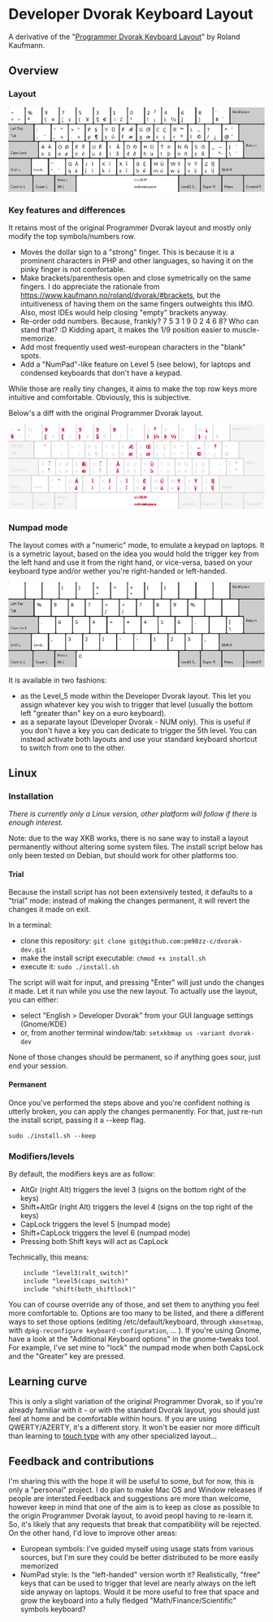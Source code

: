 # Developer Dvorak Keyboard Layout

A derivative of the "[Programmer Dvorak Keyboard Layout](https://www.kaufmann.no/roland/dvorak/)" by Roland Kaufmann.

## Overview

### Layout

![Developer Dvorak Keyboard Layout](dvorak-dev-layout.png)


### Key features and differences

It retains most of the original Programmer Dvorak layout and mostly only modify the top symbols/numbers row.

- Moves the dollar sign to a "strong" finger. This is because it is a prominent characters in PHP and other languages, so having it on the pinky finger is not comfortable.
- Make brackets/parenthesis open and close symetrically on the same fingers. I do appreciate the rationale from https://www.kaufmann.no/roland/dvorak/#brackets, but the intuitiveness of having them on the same fingers outweights this IMO. Also, most IDEs would help closing "empty" brackets anyway.
- Re-order odd numbers. Because, frankly? 7 5 3 1 9 0 2 4 6 8? Who can stand that? :D Kidding apart, it makes the 1/9 position easier to muscle-memorize.
- Add most frequently used west-european characters in the "blank" spots.
- Add a "NumPad"-like feature on Level 5 (see below), for laptops and condensed keyboards that don't have a keypad.

While those are really tiny changes, it aims to make the top row keys more intuitive and comfortable. Obviously, this is subjective.

Below's a diff with the original Programmer Dvorak layout.

![Developer Dvorak Keyboard Layout vs Programmer Dvorak Keyboard Layout](diff.png)

### Numpad mode

The layout comes with a "numeric" mode, to emulate a keypad on laptops. It is a symetric layout, based on the idea you would hold the trigger key from the left hand and use it from the right hand, or vice-versa, based on your keyboard type and/or wether you're right-handed or left-handed.

![Developer Dvorak Keyboard Layout NumPad](dvorak-num-dev-layout.png)

It is available in two fashions:
- as the Level_5 mode within the Developer Dvorak layout. This let you assign whatever key you wish to trigger that level (usually the bottom left "greater than" key on a euro keyboard).
- as a separate layout (Developer Dvorak - NUM only). This is useful if you don't have a key you can dedicate to trigger the 5th level. You can instead activate both layouts and use your standard keyboard shortcut to switch from one to the other.

## Linux

### Installation

*There is currently only a Linux version, other platform will follow if there is enough interest.*

Note: due to the way XKB works, there is no sane way to install a layout permanently without altering some system files. The install script below has only been tested on Debian, but should work for other platforms too.

#### Trial

Because the install script has not been extensively tested, it defaults to a "trial" mode: instead of making the changes permanent, it will revert the changes it made on exit.

In a terminal:
- clone this repository: `git clone git@github.com:pm98zz-c/dvorak-dev.git`
- make the install script executable: `chmod +x install.sh`
- execute it: `sudo ./install.sh`

The script will wait for input, and pressing "Enter" will just undo the changes it made. Let it run while you use the new layout.
To actually use the layout, you can either:
- select "English > Developer Dvorak" from your GUI language settings (Gnome/KDE)
- or, from another terminal window/tab: `setxkbmap us -variant dvorak-dev`

None of those changes should be permanent, so if anything goes sour, just end your session.

#### Permanent

Once you've performed the steps above and you're confident nothing is utterly broken, you can apply the changes permanently.
For that, just re-run the install script, passing it a --keep flag.

```
sudo ./install.sh --keep
```

### Modifiers/levels

By default, the modifiers keys are as follow:
- AltGr (right Alt) triggers the level 3 (signs on the bottom right of the keys)
- Shift+AltGr (right Alt) triggers the level 4 (signs on the top right of the keys)
- CapLock triggers the level 5 (numpad mode)
- Shift+CapLock triggers the level 6 (numpad mode)
- Pressing both Shift keys will act as CapLock

Technically, this means:

```
    include "level3(ralt_switch)"
    include "level5(caps_switch)"
    include "shift(both_shiftlock)"
```

You can of course override any of those, and set them to anything you feel more comfortable to. Options are too many to be listed, and there a different ways to set those options (editing /etc/default/keyboard, through `xkmsetmap`, with `dpkg-reconfigure keyboard-configuration`, ... ).
If you're using Gnome, have a look at the "Additional Keyboard options" in the gnome-tweaks tool. For example, I've set mine to "lock" the numpad mode when both CapsLock and the "Greater" key are pressed.

## Learning curve

This is only a slight variation of the original Programmer Dvorak, so if you're already familiar with it - or with the standard Dvorak layout, you should just feel at home and be comfortable within hours.
If you are using QWERTY/AZERTY, it's a different story. It won't be easier nor more difficult than learning to [touch type](https://en.wikipedia.org/wiki/Touch_typing) with any other specialized layout...

## Feedback and contributions

I'm sharing this with the hope it will be useful to some, but for now, this is only a "personal" project. I do plan to make Mac OS and Window releases if people are intersted.Feedback and suggestions are more than welcome, however keep in mind that one of the aim is to keep as close as possible to the origin Programmer Dvorak layout, to avoid peopl having to re-learn it.
So, it's likely that any requests that break that compatibility will be rejected. On the other hand, I'd love to improve other areas:
- European symbols: I've guided myself using usage stats from various sources, but I'm sure they could be better distributed to be more easily memorized
- NumPad style: Is the "left-handed" version worth it? Realistically, "free" keys that can be used to trigger that level are nearly always on the left side anyway on laptops. Would it be more useful to free that space and grow the keyboard into a fully fledged "Math/Finance/Scientific" symbols keyboard?